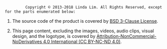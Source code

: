              Copyright © 2013-2018 Linda Lim. All Rights Reserved, except for the parts enumerated below:

1. The source code of the product is covered by [BSD 3-Clause License](https://opensource.org/licenses/BSD-3-Clause).

2. This page content, excluding the images, videos, audio clips, visual design, and the logotype, is covered by [Attribution-NonCommercial-NoDerivatives 4.0 International (CC BY-NC-ND 4.0)](https://creativecommons.org/licenses/by-nc-nd/4.0/).
